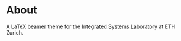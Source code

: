 About
=====

A LaTeX [beamer](https://en.wikipedia.org/wiki/Beamer_(LaTeX)) theme for the
[Integrated Systems Laboratory](http://iis.ee.ethz.ch/) at ETH Zurich.
